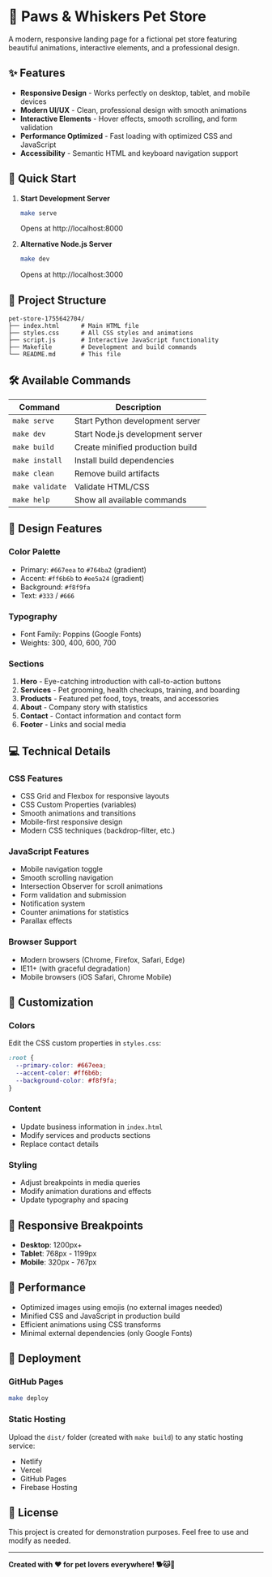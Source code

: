 # 🐾 Paws & Whiskers Pet Store

A modern, responsive landing page for a fictional pet store featuring beautiful animations, interactive elements, and a professional design.

## ✨ Features

- **Responsive Design** - Works perfectly on desktop, tablet, and mobile devices
- **Modern UI/UX** - Clean, professional design with smooth animations
- **Interactive Elements** - Hover effects, smooth scrolling, and form validation
- **Performance Optimized** - Fast loading with optimized CSS and JavaScript
- **Accessibility** - Semantic HTML and keyboard navigation support

## 🚀 Quick Start

1. **Start Development Server**
   ```bash
   make serve
   ```
   Opens at http://localhost:8000

2. **Alternative Node.js Server**
   ```bash
   make dev
   ```
   Opens at http://localhost:3000

## 📁 Project Structure

```
pet-store-1755642704/
├── index.html      # Main HTML file
├── styles.css      # All CSS styles and animations
├── script.js       # Interactive JavaScript functionality
├── Makefile        # Development and build commands
└── README.md       # This file
```

## 🛠️ Available Commands

| Command | Description |
|---------|-------------|
| `make serve` | Start Python development server |
| `make dev` | Start Node.js development server |
| `make build` | Create minified production build |
| `make install` | Install build dependencies |
| `make clean` | Remove build artifacts |
| `make validate` | Validate HTML/CSS |
| `make help` | Show all available commands |

## 🎨 Design Features

### Color Palette
- Primary: `#667eea` to `#764ba2` (gradient)
- Accent: `#ff6b6b` to `#ee5a24` (gradient)
- Background: `#f8f9fa`
- Text: `#333` / `#666`

### Typography
- Font Family: Poppins (Google Fonts)
- Weights: 300, 400, 600, 700

### Sections
1. **Hero** - Eye-catching introduction with call-to-action buttons
2. **Services** - Pet grooming, health checkups, training, and boarding
3. **Products** - Featured pet food, toys, treats, and accessories
4. **About** - Company story with statistics
5. **Contact** - Contact information and contact form
6. **Footer** - Links and social media

## 💻 Technical Details

### CSS Features
- CSS Grid and Flexbox for responsive layouts
- CSS Custom Properties (variables)
- Smooth animations and transitions
- Mobile-first responsive design
- Modern CSS techniques (backdrop-filter, etc.)

### JavaScript Features
- Mobile navigation toggle
- Smooth scrolling navigation
- Intersection Observer for scroll animations
- Form validation and submission
- Notification system
- Counter animations for statistics
- Parallax effects

### Browser Support
- Modern browsers (Chrome, Firefox, Safari, Edge)
- IE11+ (with graceful degradation)
- Mobile browsers (iOS Safari, Chrome Mobile)

## 🔧 Customization

### Colors
Edit the CSS custom properties in `styles.css`:
```css
:root {
  --primary-color: #667eea;
  --accent-color: #ff6b6b;
  --background-color: #f8f9fa;
}
```

### Content
- Update business information in `index.html`
- Modify services and products sections
- Replace contact details

### Styling
- Adjust breakpoints in media queries
- Modify animation durations and effects
- Update typography and spacing

## 📱 Responsive Breakpoints

- **Desktop**: 1200px+
- **Tablet**: 768px - 1199px
- **Mobile**: 320px - 767px

## 🌟 Performance

- Optimized images using emojis (no external images needed)
- Minified CSS and JavaScript in production build
- Efficient animations using CSS transforms
- Minimal external dependencies (only Google Fonts)

## 🚀 Deployment

### GitHub Pages
```bash
make deploy
```

### Static Hosting
Upload the `dist/` folder (created with `make build`) to any static hosting service:
- Netlify
- Vercel
- GitHub Pages
- Firebase Hosting

## 📄 License

This project is created for demonstration purposes. Feel free to use and modify as needed.

---

**Created with ❤️ for pet lovers everywhere! 🐕🐱🐰**